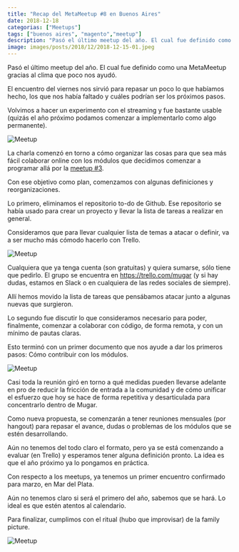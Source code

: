 ```yaml
---
title: "Recap del MetaMeetup #8 en Buenos Aires"
date: 2018-12-18
categorias: ["Meetups"]
tags: ["buenos aires", "magento","meetup"]
description: "Pasó el último meetup del año. El cual fue definido como una MetaMeetup gracias al clima que poco nos ayudó."
image: images/posts/2018/12/2018-12-15-01.jpeg
---
```


Pasó el último meetup del año. El cual fue definido como una MetaMeetup gracias al clima que poco nos ayudó.

El encuentro del viernes nos sirvió para repasar un poco lo que habíamos hecho, los que nos había faltado y cuáles podrían ser los próximos pasos.

Volvimos a hacer un experimento con el streaming y fue bastante usable (quizás el año próximo podamos comenzar a implementarlo como algo permanente).

![Meetup](/images/posts/2018/12/2018-12-15-02.jpeg#center)

La charla comenzó en torno a cómo organizar las cosas para que sea más fácil colaborar online con los módulos que decidimos comenzar a programar allá por la [meetup #3](/posts/recap-del-meetup-3-en-buenos-aires/).

Con ese objetivo como plan, comenzamos con algunas definiciones y reorganizaciones.

Lo primero, eliminamos el repositorio to-do de Github. Ese repositorio se había usado para crear un proyecto y llevar la lista de tareas a realizar en general.

Consideramos que para llevar cualquier lista de temas a atacar o definir, va a ser mucho más cómodo hacerlo con Trello.

![Meetup](/images/posts/2018/12/2018-12-15-03.png#center)

Cualquiera que ya tenga cuenta (son gratuitas) y quiera sumarse, sólo tiene que pedirlo. El grupo se encuentra en https://trello.com/mugar (y si hay dudas, estamos en Slack o en cualquiera de las redes sociales de siempre).

Allí hemos movido la lista de tareas que pensábamos atacar junto a algunas nuevas que surgieron.

Lo segundo fue discutir lo que consideramos necesario para poder, finalmente, comenzar a colaborar con código, de forma remota, y con un mínimo de pautas claras.

Esto terminó con un primer documento que nos ayude a dar los primeros pasos: Cómo contribuir con los módulos.

![Meetup](/images/posts/2018/12/2018-12-15-04.jpeg#center)

Casi toda la reunión giró en torno a qué medidas pueden llevarse adelante en pro de reducir la fricción de entrada a la comunidad y de cómo unificar el esfuerzo que hoy se hace de forma repetitiva y desarticulada para concentrarlo dentro de Mugar.

Como nueva propuesta, se comenzarán a tener reuniones mensuales (por hangout) para repasar el avance, dudas o problemas de los módulos que se estén desarrollando.

Aún no tenemos del todo claro el formato, pero ya se está comenzando a evaluar (en Trello) y esperamos tener alguna definición pronto. La idea es que el año próximo ya lo pongamos en práctica.

Con respecto a los meetups, ya tenemos un primer encuentro confirmado para marzo, en Mar del Plata.

Aún no tenemos claro si será el primero del año, sabemos que se hará. Lo ideal es que estén atentos al calendario.

Para finalizar, cumplimos con el ritual (hubo que improvisar) de la family picture.

![Meetup](/images/posts/2018/12/2018-12-15-01.jpeg#center)
